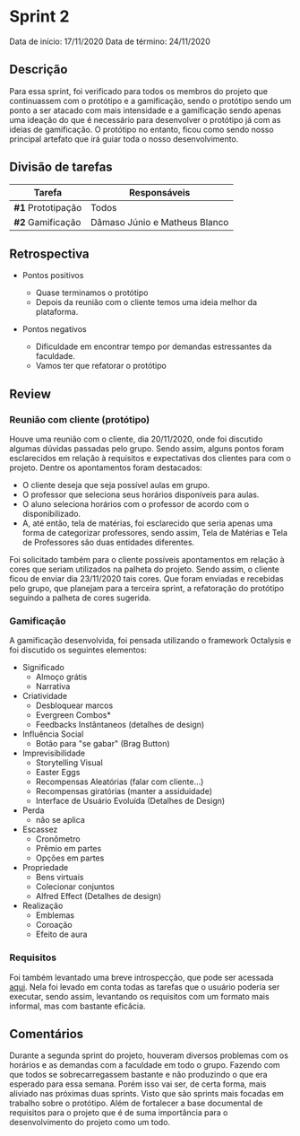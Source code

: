 # Sprint 2

Data de início: 17/11/2020
Data de término: 24/11/2020

## Descrição

Para essa sprint, foi verificado para todos os membros do projeto que continuassem com o protótipo e a gamificação, sendo o protótipo sendo um ponto a ser atacado com mais intensidade e a gamificação sendo apenas uma ideação do que é necessário para desenvolver o protótipo já com as ideias de gamificação. 
O protótipo no entanto, ficou como sendo nosso principal artefato que irá guiar toda o nosso desenvolvimento.

## Divisão de tarefas

|Tarefa|Responsáveis|
|-----|-----------|
|**#1** Prototipação|Todos|
|**#2** Gamificação|Dâmaso Júnio e Matheus Blanco|

## Retrospectiva 

* Pontos positivos
    * Quase terminamos o protótipo
    * Depois da reunião com o cliente temos uma ideia melhor da plataforma.

* Pontos negativos
    * Dificuldade em encontrar tempo por demandas estressantes da faculdade.
    * Vamos ter que refatorar o protótipo

## Review

### Reunião com cliente (protótipo)

Houve uma reunião com o cliente, dia 20/11/2020, onde foi discutido algumas dúvidas passadas pelo grupo. Sendo assim, alguns pontos foram esclarecidos em relação à requisitos e expectativas dos clientes para com o projeto.
Dentre os apontamentos foram destacados: 
- O cliente deseja que seja possível aulas em grupo.
- O professor que seleciona seus horários disponíveis para aulas.
- O aluno seleciona horários com o professor de acordo com o disponibilizado.
- A, até então, tela de matérias, foi esclarecido que seria apenas uma forma de categorizar professores, sendo assim, Tela de Matérias e Tela de Professores são duas entidades diferentes.

Foi solicitado também para o cliente possíveis apontamentos em relação à cores que seriam utilizados na palheta do projeto. Sendo assim, o cliente ficou de enviar dia 23/11/2020 tais cores. Que foram enviadas e recebidas pelo grupo, que planejam para a terceira sprint, a refatoração do protótipo seguindo a palheta de cores sugerida. 

### Gamificação

A gamificação desenvolvida, foi pensada utilizando o framework Octalysis e foi discutido os seguintes elementos: 

* Significado
    * Almoço grátis
    * Narrativa
* Criatividade
    * Desbloquear marcos
    * Evergreen Combos*
    * Feedbacks Instântaneos (detalhes de design)
* Influência Social
    * Botão para "se gabar" (Brag Button)
* Imprevisibilidade
    * Storytelling Visual
    * Easter Eggs
    * Recompensas Aleatórias (falar com cliente…)
    * Recompensas giratórias (manter a assiduidade)
    * Interface de Usuário Evoluída (Detalhes de Design)
* Perda
    * não se aplica
* Escassez
    * Cronômetro
    * Prêmio em partes
    * Opções em partes
* Propriedade
    * Bens virtuais
    * Colecionar conjuntos
    * Alfred Effect (Detalhes de design)
* Realização
    * Emblemas
    * Coroação
    * Efeito de aura

### Requisitos

Foi também levantado uma breve introspecção, que pode ser acessada [aqui](../requisitos/instrospeccao.md).
Nela foi levado em conta todas as tarefas que o usuário poderia ser executar, sendo assim, levantando os requisitos com um formato mais informal, mas com bastante eficâcia.


## Comentários

Durante a segunda sprint do projeto, houveram diversos problemas com os horários e as demandas com a faculdade em todo o grupo. Fazendo com que todos se sobrecarregassem bastante e não produzindo o que era esperado para essa semana. Porém isso vai ser, de certa forma, mais aliviado nas próximas duas sprints. Visto que são sprints mais focadas em trabalho sobre o protótipo. Além de fortalecer a base documental de requisitos para o projeto que é de suma importância para o desenvolvimento do projeto como um todo.